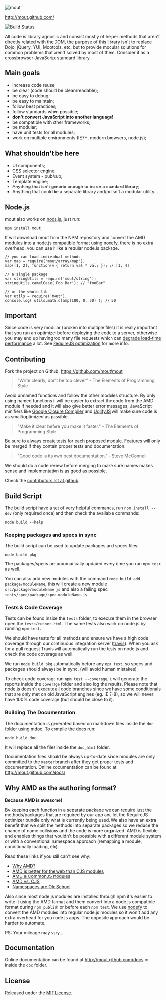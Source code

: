 ![mout](http://mout.github.com/logo.png "Modular Utilties")

http://mout.github.com/

[![Build Status](https://travis-ci.org/mout/mout.png?branch=master)](https://travis-ci.org/mout/mout)

All code is library agnostic and consist mostly of helper methods that aren't
directly related with the DOM, the purpose of this library isn't to replace
Dojo, jQuery, YUI, Mootools, etc, but to provide modular solutions for common
problems that aren't solved by most of them. Consider it as a crossbrowser
JavaScript standard library.



## Main goals ##

 - increase code reuse;
 - be clear (code should be clean/readable);
 - be easy to debug;
 - be easy to maintain;
 - follow best practices;
 - follow standards when possible;
 - **don't convert JavaScript into another language!**
 - be compatible with other frameworks;
 - be modular;
 - have unit tests for all modules;
 - work on multiple environments (IE7+, modern browsers, node.js);



## What shouldn't be here ##

 - UI components;
 - CSS selector engine;
 - Event system - pub/sub;
 - Template engine;
 - Anything that isn't generic enough to be on a standard library;
 - Anything that could be a separate library and/or isn't a modular utility...




## Node.js ##

mout also works on [node.js](http://nodejs.org), just run:

    npm install mout

It will download mout from the NPM repository and convert the AMD modules into
a node.js compatible format using
[nodefy](https://github.com/millermedeiros/nodefy), there is no extra
overhead, you can use it like a regular node.js package.

    // you can load individual methods
    var map = require('mout/array/map');
    map([1, 2], function(v){ return val * val; }); // [1, 4]

    // a single package
    var stringUtils = require('mout/string');
    stringUtils.camelCase('Foo Bar'); // "fooBar"

    // or the whole lib
    var utils = require('mout');
    console.log( utils.math.clamp(100, 0, 50) ); // 50



## Important ##

Since code is very modular (broken into multiple files) it is really important
that you run an optimizer before deploying the code to a server, otherwise you
may end up having too many file requests which can [degrade load-time
performance](http://developer.yahoo.com/performance/rules.html#num_http) a lot.
See [RequireJS optimization](http://requirejs.org/docs/optimization.html) for
more info.



## Contributing ##

Fork the project on Github: https://github.com/mout/mout

 > "Write clearly, don't be too clever" - The Elements of Programming Style

Avoid unnamed functions and follow the other modules structure. By only using
named functions it will be easier to extract the code from the AMD module if
needed and it will also give better error messages, JavaScript minifiers like
[Google Closure Compiler](http://code.google.com/closure/compiler/) and
[UglifyJS](https://github.com/mishoo/UglifyJS) will make sure code is as
small/optimized as possible.

 > "Make it clear before you make it faster." - The Elements of Programming Style

Be sure to always create tests for each proposed module. Features will only be
merged if they contain proper tests and documentation.

 > "Good code is its own best documentation." - Steve McConnell

We should do a code review before merging to make sure names makes sense and
implementation is as good as possible.

Check the [contributors list at github](https://github.com/mout/mout/contributors).


## Build Script ##

The build script have a set of very helpful commands, run `npm install --dev`
(only required once) and then check the available commands:

    node build --help


### Keeping packages and specs in sync ###

The build script can be used to update packages and specs files:

    node build pkg

The packages/specs are automatically updated every time you run `npm test` as
well.

You can also add new modules with the command `node build add
package/moduleName`, this will create a new module `src/package/moduleName.js`
and also a failing spec `tests/spec/package/spec-moduleName.js`.


### Tests & Code Coverage ###

Tests can be found inside the `tests` folder, to execute them in the browser
open the `tests/runner.html`. The same tests also work on node.js by running
`npm test`.

We should have tests for all methods and ensure we have a high code coverage
through our continuous integration server
([travis](https://travis-ci.org/mout/mout)). When you ask for
a pull request Travis will automatically run the tests on node.js and check the
code coverage as well.

We run `node build pkg` automatically before any `npm test`, so specs and
packages should always be in sync. (will avoid human mistakes)

To check code coverage run `npm test --coverage`, it will generate the reports
inside the `coverage` folder and also log the results. Please note that node.js
doesn't execute all code branches since we have some conditionals that are only
met on old JavaScript engines (eg. IE 7-8), so we will never have 100% code
coverage (but should be close to it).


### Building The Documentation ###

The documentation is generated based on markdown files inside the
`doc` folder using [mdoc](https://github.com/millermedeiros/mdoc).
To compile the docs run:

    node build doc

It will replace all the files inside the `doc_html` folder.

Documentation files should be always up-to-date since modules are only
committed to the `master` branch after they get proper tests and documentation.
Online documentation can be found at http://mout.github.com/docs/



## Why AMD as the authoring format? ##

**Because AMD is awesome!**

By keeping each function in a separate package we can require just the
methods/packages that are required by our app and let the RequireJS optimizer
bundle only what is currently being used. We also have an extra benefit that we
split the methods into separate packages so we reduce the chance of name
collisions and the code is more organized. AMD is flexible and enables things
that wouldn't be possible with a different module system or with a conventional
namespace approach (remapping a module, conditionally loading, etc).

Read these links if you still can't see why:

 - [Why AMD?](http://requirejs.org/docs/whyamd.html)
 - [AMD is better for the web than CJS modules](blog.millermedeiros.com/2011/09/amd-is-better-for-the-web-than-commonjs-modules/)
 - [AMD & CommonJS modules](http://briancavalier.com/presentations/pgh-js-amd-10-2011/)
 - [AMD vs. CJS](http://unscriptable.com/index.php/2011/09/30/amd-versus-cjs-whats-the-best-format/)
 - [Namespaces are Old School](http://blog.millermedeiros.com/namespaces-are-old-school/)

Also since most node.js modules are installed through npm it's easier to write
it using the AMD format and them convert into a node.js compatible format
during `npm publish` or before each `npm test`.  We use
[nodefy](https://github.com/millermedeiros/nodefy) to convert the AMD modules
into regular node.js modules so it won't add any extra overhead for you node.js
apps. The opposite approach would be harder to automate.

PS: Your mileage may vary...



## Documentation ##

Online documentation can be found at http://mout.github.com/docs or inside the
`doc` folder.



## License ##

Released under the [MIT License](http://www.opensource.org/licenses/mit-license.php).

